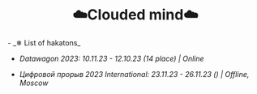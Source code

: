 <h1 align="center">☁️Clouded mind☁️</h1>
- _❄ List of hakatons_

- _Datawagon 2023: 10.11.23 - 12.10.23 (14 place) | Online_

- _Цифровой прорыв 2023 International: 23.11.23 - 26.11.23 () | Offline, Moscow_
